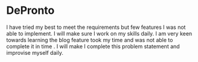 # DePronto
I have tried my best to meet the requirements but few features I was not able to implement. I will make sure I work on my skills daily. I am very keen towards learning 
the blog feature took my time and was not able to complete it in time . I will make I complete this problem statement and improvise myself daily.
